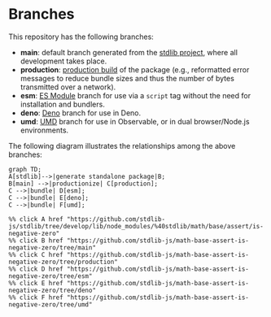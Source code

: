 <!--

@license Apache-2.0

Copyright (c) 2022 The Stdlib Authors.

Licensed under the Apache License, Version 2.0 (the "License");
you may not use this file except in compliance with the License.
You may obtain a copy of the License at

    http://www.apache.org/licenses/LICENSE-2.0

Unless required by applicable law or agreed to in writing, software
distributed under the License is distributed on an "AS IS" BASIS,
WITHOUT WARRANTIES OR CONDITIONS OF ANY KIND, either express or implied.
See the License for the specific language governing permissions and
limitations under the License.

-->

# Branches

This repository has the following branches:

-   **main**: default branch generated from the [stdlib project][stdlib-url], where all development takes place.
-   **production**: [production build][production-url] of the package (e.g., reformatted error messages to reduce bundle sizes and thus the number of bytes transmitted over a network).
-   **esm**: [ES Module][esm-url] branch for use via a `script` tag without the need for installation and bundlers.
-   **deno**: [Deno][deno-url] branch for use in Deno.
-   **umd**: [UMD][umd-url] branch for use in Observable, or in dual browser/Node.js environments.

The following diagram illustrates the relationships among the above branches:

```mermaid
graph TD;
A[stdlib]-->|generate standalone package|B;
B[main] -->|productionize| C[production];
C -->|bundle| D[esm];
C -->|bundle| E[deno];
C -->|bundle| F[umd];

%% click A href "https://github.com/stdlib-js/stdlib/tree/develop/lib/node_modules/%40stdlib/math/base/assert/is-negative-zero"
%% click B href "https://github.com/stdlib-js/math-base-assert-is-negative-zero/tree/main"
%% click C href "https://github.com/stdlib-js/math-base-assert-is-negative-zero/tree/production"
%% click D href "https://github.com/stdlib-js/math-base-assert-is-negative-zero/tree/esm"
%% click E href "https://github.com/stdlib-js/math-base-assert-is-negative-zero/tree/deno"
%% click F href "https://github.com/stdlib-js/math-base-assert-is-negative-zero/tree/umd"
```

[stdlib-url]: https://github.com/stdlib-js/stdlib/tree/develop/lib/node_modules/%40stdlib/math/base/assert/is-negative-zero
[production-url]: https://github.com/stdlib-js/math-base-assert-is-negative-zero/tree/production
[deno-url]: https://github.com/stdlib-js/math-base-assert-is-negative-zero/tree/deno
[umd-url]: https://github.com/stdlib-js/math-base-assert-is-negative-zero/tree/umd
[esm-url]: https://github.com/stdlib-js/math-base-assert-is-negative-zero/tree/esm